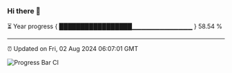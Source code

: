 ### Hi there 👋

⏳ Year progress { █████████████████▁▁▁▁▁▁▁▁▁▁▁▁▁ } 58.54 %

---

⏰ Updated on Fri, 02 Aug 2024 06:07:01 GMT

![Progress Bar CI](https://github.com/liununu/liununu/workflows/Progress%20Bar%20CI/badge.svg)
